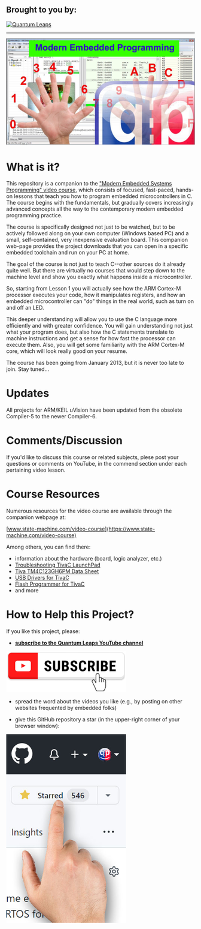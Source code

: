 ## Brought to you by:
[![Quantum Leaps](https://www.state-machine.com/attachments/logo_ql_400.png)](https://www.state-machine.com)

---------------------------------------------------------------------
[![Modern Embedded Programming Course](img/thumbnail.jpg)](https://www.youtube.com/playlist?list=PLPW8O6W-1chwyTzI3BHwBLbGQoPFxPAPM)

# What is it?
This repository is a companion to the ["Modern Embedded Systems Programming" video course](https://www.youtube.com/playlist?list=PLPW8O6W-1chwyTzI3BHwBLbGQoPFxPAPM),
which consists of focused, fast-paced, hands-on lessons that teach you how to program embedded microcontrollers in C. The course begins with the fundamentals, but gradually covers increasingly advanced concepts all the way to the contemporary modern embedded programming practice.

The course is specifically designed not just to be watched, but to be actively followed along on your own computer (Windows based PC) and a small, self-contained, very inexpensive evaluation board. This companion web-page provides the project downloads that you can open in a specific embedded toolchain and run on your PC at home.

The goal of the course is not just to teach C--other sources do it already quite well. But there are virtually no courses that would step down to the machine level and show you exactly what happens inside a microcontroller.

So, starting from Lesson 1 you will actually see how the ARM Cortex-M processor executes your code, how it manipulates registers, and how an embedded microcontroller can "do" things in the real world, such as turn on and off an LED.

This deeper understanding will allow you to use the C language more efficiently and with greater confidence. You will gain understanding not just what your program does, but also how the C statements translate to machine instructions and get a sense for how fast the processor can execute them. Also, you will get some familiarity with the ARM Cortex-M core, which will look really good on your resume.

The course has been going from January 2013, but it is never too late to join. Stay tuned...


# Updates
All projects for ARM/KEIL uVision have been updated from the obsolete Compiler-5 to the newer Compiler-6.


# Comments/Discussion
If you'd like to discuss this course or related subjects, plese post your questions or comments on YouTube, in the commend section under each pertaining video lesson.


# Course Resources
Numerous resources for the video course are available through the companion webpage at:

[www.state-machine.com/video-course](https://www.state-machine.com/video-course)

Among others, you can find there:
- information about the hardware (board, logic analyzer, etc.)
- [Troubleshooting TivaC LaunchPad](https://www.state-machine.com/course/AN_Troubleshooting_TivaC.pdf)
- [Tiva TM4C123GH6PM Data Sheet](https://www.state-machine.com/course/TM4C123GH6PM_Datasheet.pdf)
- [USB Drivers for TivaC](https://www.state-machine.com/course/MDK_Stellaris_ICDI_AddOn.exe)
- [Flash Programmer for TivaC](https://www.ti.com/tool/LMFLASHPROGRAMMER)
- and more


# How to Help this Project?
If you like this project, please:

- [<b>subscribe to the Quantum Leaps YouTube channel</b>](https://www.youtube.com/channel/UCMGXFEew8I6gzjg3tWen4Gw?sub_confirmation=1)

[![YouTube subscribe](img/yt-subscribe.png)](https://www.youtube.com/channel/UCMGXFEew8I6gzjg3tWen4Gw?sub_confirmation=1)

- spread the word about the videos you like (e.g., by posting on other websites frequented by embedded folks)

- give this GitHub repository a star (in the upper-right corner of your browser window):

![GitHub star](img/github-star.jpg)


